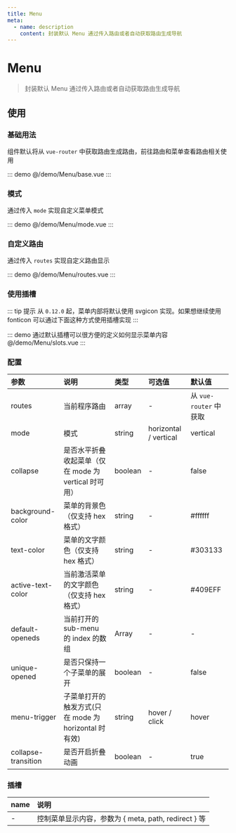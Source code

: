 ```yaml
---
title: Menu
meta:
  - name: description
    content: 封装默认 Menu 通过传入路由或者自动获取路由生成导航
---
```


# Menu

> 封装默认 Menu 通过传入路由或者自动获取路由生成导航

## 使用

### 基础用法

组件默认将从 `vue-router` 中获取路由生成路由，前往<pro-link to="/zh-CN/guide/router">路由和菜单</pro-link>查看路由相关使用

::: demo
@/demo/Menu/base.vue
:::

### 模式

通过传入 `mode` 实现自定义菜单模式

::: demo
@/demo/Menu/mode.vue
:::

### 自定义路由

通过传入 `routes` 实现自定义路由显示

::: demo
@/demo/Menu/routes.vue
:::

### 使用插槽

::: tip 提示
从 `0.12.0` 起，菜单内部将默认使用 svgicon 实现。如果想继续使用 fonticon 可以通过下面这种方式使用插槽实现
:::

::: demo 通过默认插槽可以很方便的定义如何显示菜单内容
@/demo/Menu/slots.vue
:::

### 配置

| 参数                | 说明                                                 | 类型    | 可选值                | 默认值                 |
| :------------------ | :--------------------------------------------------- | :------ | :-------------------- | :--------------------- |
| routes              | 当前程序路由                                         | array   | -                     | 从 `vue-router` 中获取 |
| mode                | 模式                                                 | string  | horizontal / vertical | vertical               |
| collapse            | 是否水平折叠收起菜单（仅在 mode 为 vertical 时可用） | boolean | -                     | false                  |
| background-color    | 菜单的背景色（仅支持 hex 格式）                      | string  | -                     | #ffffff                |
| text-color          | 菜单的文字颜色（仅支持 hex 格式）                    | string  | -                     | #303133                |
| active-text-color   | 当前激活菜单的文字颜色（仅支持 hex 格式）            | string  | -                     | #409EFF                |
| default-openeds     | 当前打开的 sub-menu 的 index 的数组                  | Array   | -                     | -                      |
| unique-opened       | 是否只保持一个子菜单的展开                           | boolean | -                     | false                  |
| menu-trigger        | 子菜单打开的触发方式(只在 mode 为 horizontal 时有效) | string  | hover / click         | hover                  |
| collapse-transition | 是否开启折叠动画                                     | boolean | -                     | true                   |

### 插槽

| name | 说明                                                 |
| :--- | :--------------------------------------------------- |
| -    | 控制菜单显示内容，参数为 { meta, path, redirect } 等 |
